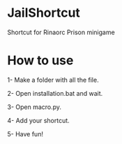 # JailShortcut
Shortcut for Rinaorc Prison minigame

# How to use
 1- Make a folder with all the file.
 
 2- Open installation.bat and wait.
 
 3- Open macro.py.
 
 4- Add your shortcut.
 
 5- Have fun!
